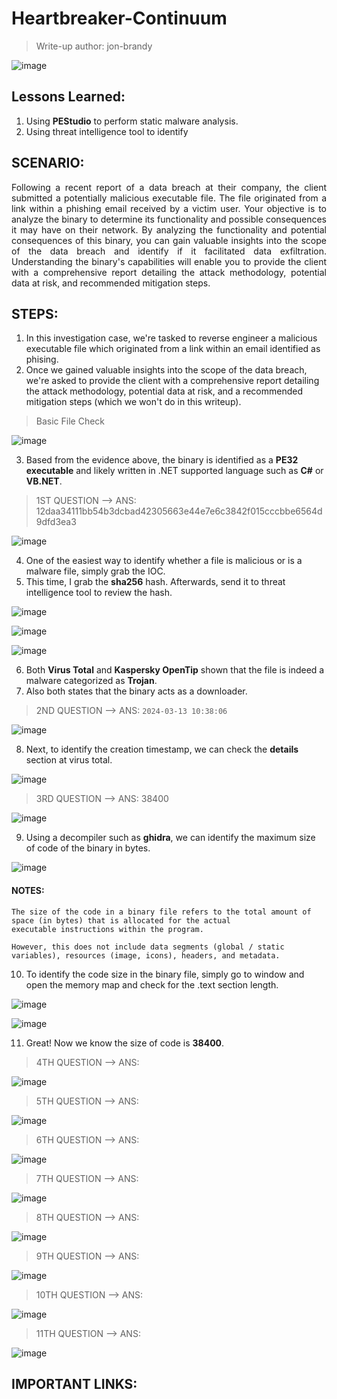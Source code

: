# Heartbreaker-Continuum
> Write-up author: jon-brandy

![image](https://github.com/user-attachments/assets/7fe97ce5-0ab7-43a6-97ef-2e981e1c373a)

## Lessons Learned:
1. Using **PEStudio** to perform static malware analysis.
2. Using threat intelligence tool to identify

## SCENARIO:

<p align="justify">Following a recent report of a data breach at their company, the client submitted a potentially malicious executable file. The file originated from a link within a phishing email received by a victim user. Your objective is to analyze the binary to determine its functionality and possible consequences it may have on their network. By analyzing the functionality and potential consequences of this binary, you can gain valuable insights into the scope of the data breach and identify if it facilitated data exfiltration. Understanding the binary's capabilities will enable you to provide the client with a comprehensive report detailing the attack methodology, potential data at risk, and recommended mitigation steps.</p>

## STEPS:
1. In this investigation case, we're tasked to reverse engineer a malicious executable file which originated from a link within an email identified as phising.
2. Once we gained valuable insights into the scope of the data breach, we're asked to provide the client with a comprehensive report detailing the attack methodology, potential data at risk, and a recommended mitigation steps (which we won't do in this writeup).

> Basic File Check

![image](https://github.com/user-attachments/assets/43ef02c5-91c7-44fe-ba46-cca1cba66ac9)

3. Based from the evidence above, the binary is identified as a **PE32 executable** and likely written in .NET supported language such as **C#** or **VB.NET**.

> 1ST QUESTION --> ANS: 12daa34111bb54b3dcbad42305663e44e7e6c3842f015cccbbe6564d9dfd3ea3

![image](https://github.com/user-attachments/assets/6bc570a4-4c53-4107-982d-0fa71a470c84)


4. One of the easiest way to identify whether a file is malicious or is a malware file, simply grab the IOC.
5. This time, I grab the **sha256** hash. Afterwards, send it to threat intelligence tool to review the hash.

![image](https://github.com/user-attachments/assets/d08e4903-f528-4b11-998a-2b1cf87748c8)


![image](https://github.com/user-attachments/assets/b012bc47-29b4-45e9-8d16-4df248ff35e6)


![image](https://github.com/user-attachments/assets/7ea63b5f-35f2-4b13-ad2f-f6dcc6b0c5c9)


6. Both **Virus Total** and **Kaspersky OpenTip** shown that the file is indeed a malware categorized as **Trojan**.
7. Also both states that the binary acts as a downloader.

> 2ND QUESTION --> ANS: `2024-03-13 10:38:06`

![image](https://github.com/user-attachments/assets/d781763c-e54a-4170-b887-ec2893e983b4)


8. Next, to identify the creation timestamp, we can check the **details** section at virus total.

![image](https://github.com/user-attachments/assets/fe6b04d2-6aaa-42f6-8658-deddee7b5d1d)


> 3RD QUESTION --> ANS: 38400

![image](https://github.com/user-attachments/assets/b0d6fc07-bb8a-4f80-bf18-d2acd71a92af)

9. Using a decompiler such as **ghidra**, we can identify the maximum size of code of the binary in bytes.

![image](https://github.com/user-attachments/assets/646a2831-b30c-4058-8b96-f05fb08b3925)


#### NOTES:

```
The size of the code in a binary file refers to the total amount of space (in bytes) that is allocated for the actual
executable instructions within the program.

However, this does not include data segments (global / static variables), resources (image, icons), headers, and metadata.
```


10. To identify the code size in the binary file, simply go to window and open the memory map and check for the .text section length.

![image](https://github.com/user-attachments/assets/05cff440-dce5-4425-93c2-193004ccd35a)


![image](https://github.com/user-attachments/assets/67ddcd8e-d5c6-433a-976a-cd93f47ed2e3)


11. Great! Now we know the size of code is **38400**.

> 4TH QUESTION --> ANS:

![image](https://github.com/user-attachments/assets/a9a862e2-ff53-483f-b73c-678647e3bb86)


> 5TH QUESTION --> ANS:

![image](https://github.com/user-attachments/assets/e59a999e-ea14-4b40-a8b6-868bee05ce2e)


> 6TH QUESTION --> ANS:

![image](https://github.com/user-attachments/assets/02e79b45-0932-40c9-b0e3-5ba047b40201)


> 7TH QUESTION --> ANS:

![image](https://github.com/user-attachments/assets/3a676649-f8e7-43f1-a61e-a4d16d8b3e54)


> 8TH QUESTION --> ANS:

![image](https://github.com/user-attachments/assets/46556a69-7054-4493-a6f6-d9aa3d7ebe4a)


> 9TH QUESTION --> ANS:

![image](https://github.com/user-attachments/assets/0c77c419-9648-427e-9826-cb5329987c72)


> 10TH QUESTION --> ANS:

![image](https://github.com/user-attachments/assets/93479846-d902-4bdb-bd33-bbd2e385a3fd)


> 11TH QUESTION --> ANS:

![image](https://github.com/user-attachments/assets/8429c794-7bf1-4e2c-9426-3bb9264113e2)


## IMPORTANT LINKS:

```

```
